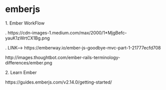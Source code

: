 # emberjs

<p>1. Ember WorkFlow</p>
<p>. https://cdn-images-1.medium.com/max/2000/1*MjgBefc-yauK1zWrtCX1Bg.png </p>
<p>. LINK--> https://emberway.io/ember-js-goodbye-mvc-part-1-21777ecfd708</p>
<p>http://images.thoughtbot.com/ember-rails-terminology-differences/ember.png</p>
<p>2. Learn Ember</p>
<p>https://guides.emberjs.com/v2.14.0/getting-started/</p>

